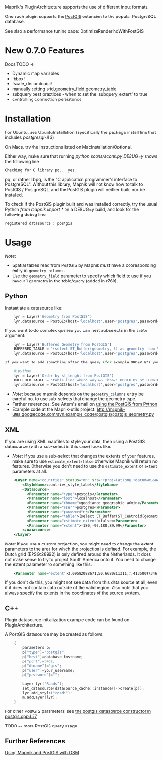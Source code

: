 <!-- Name: PostGIS -->
<!-- Version: 18 -->
<!-- Last-Modified: 2011/08/23 13:51:30 -->
<!-- Author: springmeyer -->
Mapnik's PluginArchitecture supports the use of different input formats.

One such plugin supports the [PostGIS](http://en.wikipedia.org/wiki/PostGIS) extension to the popular PostgreSQL database.

See also a performance tuning page: OptimizeRenderingWithPostGIS

# New 0.7.0 Features

Docs TODO ->
 * Dynamic map variables
  * !bbox!
  * !scale_denominator!
 * manually setting srid,geometry_field,geometry_table
 * subquery best practices -  when to set the 'subquery_extent' to true
 * controlling connection persistence   

# Installation

For Ubuntu, see UbuntuInstallation (specifically the package install line that includes _postgresql-8.3_)

On Macs, try the instructions listed on MacInstallation/Optional.

Either way, make sure that running _python scons/scons.py DEBUG=y_ shows the following line

    Checking for C library pq... yes

pq, or rather libpq, is the "C application programmer's interface to PostgreSQL". Without this library, Mapnik will not know how to talk to PostGIS / PostgreSQL, and the PostGIS plugin will neither build nor be installed.

To check if the PostGIS plugin built and was installed correctly, try the usual Python _from mapnik import *_ on a DEBUG=y build, and look for the following debug line

    registered datasource : postgis

# Usage

*Note*: 
 * Spatial tables read from PostGIS by Mapnik _must_ have a cooresponding entry in `geometry_columns`.
 * Use the `geometry_field` parameter to specify which field to use if you have >1 geometry in the table/query (added in r769).

## Python

Instantiate a datasource like:

```python
    lyr = Layer('Geometry from PostGIS')
    lyr.datasource = PostGIS(host='localhost',user='postgres',password='',dbname='your_postgis_database',table='your_table')
```

If you want to do complex queries you can nest subselects in the `table` argument:

```python
    lyr = Layer('Buffered Geometry from PostGIS')
    BUFFERED_TABLE = '(select ST_Buffer(geometry, 5) as geometry from %s) polygon' % ('your_postgis_table')
    lyr.datasource = PostGIS(host='localhost',user='postgres',password='',dbname='your_postgis_database',table=BUFFERED_TABLE)

If you want to add something after the query (for example ORDER BY) you must use !bbox! dynamic map variable:

    #!python
    lyr = Layer('Order by st_lenght from PostGIS')
    BUFFERED_TABLE = 'table_line where way && !bbox! ORDER BY st_LENGTH(way) DESC'
    lyr.datasource = PostGIS(host='localhost',user='postgres',password='',dbname='your_postgis_database',table=BUFFERED_TABLE, srid='your_srid', geometry_field='way', extent='your_extent')
```

 * *Note*: because mapnik depends on the `geometry_columns` entry be careful not to use sub-selects that change the geometry type.
 * Further references: See Artem's email on [using the PostGIS from Python](https://lists.berlios.de/pipermail/mapnik-users/2007-June/000300.html)
 * Example code at the Mapnik-utils project: http://mapnik-utils.googlecode.com/svn/example_code/postgis/postgis_geometry.py

## XML

If you are using XML mapfiles to style your data, then using a PostGIS datasource (with a sub-select in this case) looks like:
 * *Note*: if you use a sub-select that changes the extents of your features, make sure to use `estimate_extent=false` otherwise Mapnik will return no features. Otherwise you don't need to use the `estimate_extent` or `extent` parameters at all.

```xml
    <Layer name="countries" status="on" srs="+proj=latlong +datum=WGS84">
        <StyleName>countries_style_label</StyleName>
        <Datasource>
          <Parameter name="type">postgis</Parameter>
          <Parameter name="host">localhost</Parameter>
          <Parameter name="dbname">geodjango_geographic_admin</Parameter>
          <Parameter name="user">postgres</Parameter>      
          <Parameter name="password"></Parameter>
          <Parameter name="table">(select ST_Buffer(ST_Centroid(geometry),2) as geometry, name  from world_worldborders) as world</Parameter>
          <Parameter name="estimate_extent">false</Parameter>
          <Parameter name="extent">-180,-90,180,89.99</Parameter>
        </Datasource>
    </Layer>
```

*Note*: If you use a custom projection, you might need to change the extent parameters to the area for which the projection is defined. For example, the Dutch grid (EPSG:28992) is only defined around the Netherlands. It does not make sense to try to project South America onto it. You need to change the extent parameter to something like this:

```xml
    <Parameter name="extent">3.09582088671,50.6680811311,7.41350097346,53.6310799196</Parameter>
```

If you don't do this, you might not see data from this data source at all, even if it does not contain data outside of the valid region. Also note that you always specify the extents in the coordinates of the source system.

## C++

Plugin datasource initialization example code can be found on PluginArchitecture.

A PostGIS datasource may be created as follows:

```cpp
    {
        parameters p;
        p["type"]="postgis";
        p["host"]=database_hostname;
        p["port"]=5432;
        p["dbname"]="gis";
        p["user"]=your_username;
        p["password"]="";
    
        Layer lyr("Roads");
        set_datasource(datasource_cache::instance()->create(p));
        lyr.add_style("roads");
        m.addLayer(lyr);
    }
```

For other PostGIS parameters, see [the postgis_datasource constructor in postgis.cpp:L57](http://trac.mapnik.org/browser/trunk/plugins/input/postgis/postgis.cpp#L57)

TODO -- more PostGIS query usage

## Further References
 [Using Mapnik and PostGIS with OSM](http://wiki.openstreetmap.org/index.php/Mapnik/PostGIS)
